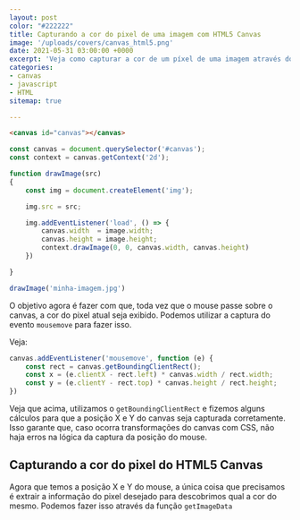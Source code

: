 ```yaml
---
layout: post
color: "#222222"
title: Capturando a cor do pixel de uma imagem com HTML5 Canvas
image: '/uploads/covers/canvas_html5.png'
date: 2021-05-31 03:00:00 +0000
excerpt: 'Veja como capturar a cor de um píxel de uma imagem através do HTML5 canvas e Javascript'
categories: 
- canvas
- javascript
- HTML
sitemap: true

---
```



```html
<canvas id="canvas"></canvas>
```

```javascript
const canvas = document.querySelector('#canvas');
const context = canvas.getContext('2d');

function drawImage(src)
{
    const img = document.createElement('img');

    img.src = src;

    img.addEventListener('load', () => {
        canvas.width  = image.width;
        canvas.height = image.height;
        context.drawImage(0, 0, canvas.width, canvas.height)
    })

}

drawImage('minha-imagem.jpg')
```

O objetivo agora é fazer com que, toda vez que o mouse passe sobre o canvas, a cor do pixel atual seja exibido. Podemos utilizar a captura do evento `mousemove` para fazer isso.

Veja:

```javascript
canvas.addEventListener('mousemove', function (e) {
    const rect = canvas.getBoundingClientRect();
    const x = (e.clientX - rect.left) * canvas.width / rect.width;
    const y = (e.clientY - rect.top) * canvas.height / rect.height;
})
```

Veja que acima, utilizamos o `getBoundingClientRect` e fizemos alguns cálculos para que a posição X e Y do canvas seja capturada corretamente. Isso garante que, caso ocorra  transformações do canvas com CSS, não haja erros na lógica da captura da posição do mouse.


## Capturando a cor do pixel do HTML5 Canvas

Agora que temos a posição X e Y do mouse, a única coisa que precisamos é extrair a informação do pixel desejado para descobrimos qual a cor do mesmo. Podemos fazer isso através da função `getImageData`


<canvas id='canvas' width="300" style="width: 100%"></canvas>
<script>
const canvas = document.querySelector('#canvas');
const context = canvas.getContext('2d');
context.fillStyle = '#202020'
context.fillRect(0, 0, canvas.width, canvas.height);
canvas.addEventListener('mousemove', function (e) {
    const rect = canvas.getBoundingClientRect();
    const x = (e.clientX - rect.left) * canvas.width / rect.width;
    const y = (e.clientY - rect.top) * canvas.height / rect.height;
    context.fillStyle = 'red'
    context.fillRect(x, y, 1, 1)

    console.log({x, y})
    
})
</script>